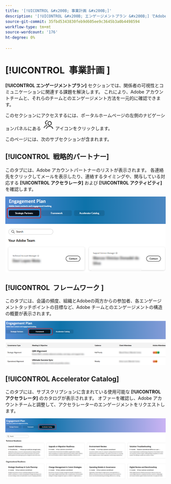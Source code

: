 ```yaml
---
title: '[!UICONTROL &#x200B; 事業計画 &#x200B;]'
description: '[!UICONTROL &#x200B; エンゲージメントプラン &#x200B;] でAdobe アカウントチームとエンゲージメントオプションを一元的に把握することで、関係者の視認性とコミュニケーションを向上させる方法を説明します。'
source-git-commit: 35fbd5343830feb9d605ee9c3645b3a0b4498594
workflow-type: tm+mt
source-wordcount: '176'
ht-degree: 0%

---
```



# [!UICONTROL &#x200B; 事業計画 &#x200B;]

**[!UICONTROL エンゲージメントプラン]** セクションでは、関係者の可視性とコミュニケーションに関連する課題を解決します。 これにより、Adobe アカウントチームと、それらのチームとのエンゲージメント方法を一元的に確認できます。

このセクションにアクセスするには、ポータルホームページの左側のナビゲーションパネルにある ![engagement-icon](/help/adobe-success-portal/assets/engagement-icon.png) アイコンをクリックします。

このページには、次のサブセクションが含まれます。

## [!UICONTROL &#x200B; 戦略的パートナー &#x200B;]

このタブには、Adobe アカウントパートナーのリストが表示されます。 各連絡先をクリックしてメールを表示したり、連絡するタイミングや、関与している対応する **[!UICONTROL アクセラレータ]** および **[!UICONTROL アクティビティ]** を確認します。

![engagement-plan-strategic-partner](/help/adobe-success-portal/assets/engagement-plan-strategic-partner.png)

## [!UICONTROL &#x200B; フレームワーク &#x200B;]

このタブには、会議の頻度、組織とAdobeの両方からの参加者、各エンゲージメントタッチポイントの目標など、Adobe チームとのエンゲージメントの構造の概要が表示されます。

![engagement-plan-framework](/help/adobe-success-portal/assets/engagement-plan-framework.png)

## [!UICONTROL Accelerator Catalog]

このタブには、サブスクリプションに含まれている使用可能な **[!UICONTROL アクセラレータ]** のカタログが表示されます。 オファーを確認し、Adobe アカウントチームと調整して、アクセラレーターのエンゲージメントをリクエストします。

![engagement-plan-accelerator-catalog](/help/adobe-success-portal/assets/engagement-plan-accelerator-catalog.png)

